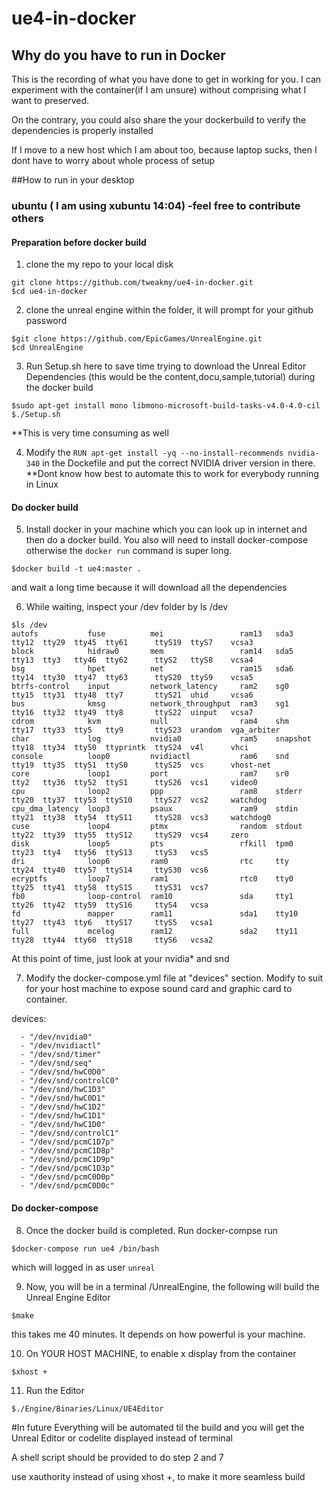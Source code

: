 # ue4-in-docker

## Why do you have to run in Docker
This is the recording of what you have done to get in working for you.
I can experiment with the container(if I am unsure) without comprising what I want to preserved.

On the contrary, you could also share the your dockerbuild to verify the dependencies is properly installed

If I move to a new host which I am about too, because laptop sucks, then I dont have to worry about whole process of setup

##How to run in your desktop
### ubuntu ( I am using xubuntu 14:04) -feel free to contribute others

#### Preparation before docker build
1) clone the my repo to your local disk
````
git clone https://github.com/tweakmy/ue4-in-docker.git
$cd ue4-in-docker
````

2) clone the unreal engine within the folder, it will prompt for your github password
````
$git clone https://github.com/EpicGames/UnrealEngine.git
$cd UnrealEngine
````
3) Run Setup.sh here to save time trying to download the Unreal Editor Dependencies (this would be the content,docu,sample,tutorial) during the docker build
 ````
$sudo apt-get install mono libmono-microsoft-build-tasks-v4.0-4.0-cil
$./Setup.sh
````
**This is very time consuming as well

4) Modify the `RUN apt-get install -yq --no-install-recommends nvidia-340` in the Dockefile and put the correct NVIDIA driver version in there.
**Dont know how best to automate this to work for everybody running in Linux


#### Do docker build
5) Install docker in your machine which you can look up in internet and then do a docker build. You also will need to install docker-compose otherwise the `docker run` command is super long.
````
$docker build -t ue4:master .
````
and wait a long time because it will download all the dependencies

6) While waiting, inspect your /dev folder by ls /dev
````
$ls /dev
autofs           fuse          mei                 ram13   sda3      tty12  tty29  tty45  tty61      ttyS19  ttyS7    vcsa3
block            hidraw0       mem                 ram14   sda5      tty13  tty3   tty46  tty62      ttyS2   ttyS8    vcsa4
bsg              hpet          net                 ram15   sda6      tty14  tty30  tty47  tty63      ttyS20  ttyS9    vcsa5
btrfs-control    input         network_latency     ram2    sg0       tty15  tty31  tty48  tty7       ttyS21  uhid     vcsa6
bus              kmsg          network_throughput  ram3    sg1       tty16  tty32  tty49  tty8       ttyS22  uinput   vcsa7
cdrom            kvm           null                ram4    shm       tty17  tty33  tty5   tty9       ttyS23  urandom  vga_arbiter
char             log           nvidia0             ram5    snapshot  tty18  tty34  tty50  ttyprintk  ttyS24  v4l      vhci
console          loop0         nvidiactl           ram6    snd       tty19  tty35  tty51  ttyS0      ttyS25  vcs      vhost-net
core             loop1         port                ram7    sr0       tty2   tty36  tty52  ttyS1      ttyS26  vcs1     video0
cpu              loop2         ppp                 ram8    stderr    tty20  tty37  tty53  ttyS10     ttyS27  vcs2     watchdog
cpu_dma_latency  loop3         psaux               ram9    stdin     tty21  tty38  tty54  ttyS11     ttyS28  vcs3     watchdog0
cuse             loop4         ptmx                random  stdout    tty22  tty39  tty55  ttyS12     ttyS29  vcs4     zero
disk             loop5         pts                 rfkill  tpm0      tty23  tty4   tty56  ttyS13     ttyS3   vcs5
dri              loop6         ram0                rtc     tty       tty24  tty40  tty57  ttyS14     ttyS30  vcs6
ecryptfs         loop7         ram1                rtc0    tty0      tty25  tty41  tty58  ttyS15     ttyS31  vcs7
fb0              loop-control  ram10               sda     tty1      tty26  tty42  tty59  ttyS16     ttyS4   vcsa
fd               mapper        ram11               sda1    tty10     tty27  tty43  tty6   ttyS17     ttyS5   vcsa1
full             mcelog        ram12               sda2    tty11     tty28  tty44  tty60  ttyS18     ttyS6   vcsa2
````
At this point of time, just look at your nvidia* and snd

7) Modify the docker-compose.yml file at "devices" section. Modify to suit for your host machine to expose sound card and graphic card to container.

devices:
````
  - "/dev/nvidia0"
  - "/dev/nvidiactl"
  - "/dev/snd/timer"
  - "/dev/snd/seq"
  - "/dev/snd/hwC0D0"
  - "/dev/snd/controlC0"
  - "/dev/snd/hwC1D3"
  - "/dev/snd/hwC0D1"
  - "/dev/snd/hwC1D2"
  - "/dev/snd/hwC1D1"
  - "/dev/snd/hwC1D0"
  - "/dev/snd/controlC1"
  - "/dev/snd/pcmC1D7p"
  - "/dev/snd/pcmC1D8p"
  - "/dev/snd/pcmC1D9p"
  - "/dev/snd/pcmC1D3p"
  - "/dev/snd/pcmC0D0p"
  - "/dev/snd/pcmC0D0c"
````
#### Do docker-compose
8) Once the docker build is completed. Run docker-compse run
````
$docker-compose run ue4 /bin/bash
````
which will logged in as user `unreal`

9) Now, you will be in a terminal /UnrealEngine, the following will build the Unreal Engine Editor
````
$make
````
this takes me 40 minutes. It depends on how powerful is your machine.

10) On YOUR HOST MACHINE, to enable x display from the container
````
$xhost +
````

11) Run the Editor
````
$./Engine/Binaries/Linux/UE4Editor
````

#In future
Everything will be automated til the build and you will get the Unreal Editor or codelite displayed instead of terminal

A shell script should be provided to do step 2 and 7

use xauthority instead of using xhost +, to make it more seamless build
